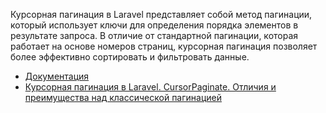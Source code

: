 Курсорная пагинация в Laravel представляет собой метод пагинации, 
который использует ключи для определения порядка элементов в результате запроса. 
В отличие от стандартной пагинации, которая работает на основе номеров страниц, 
курсорная пагинация позволяет более эффективно сортировать и фильтровать данные.

[//]: # "materials"

- [Документация](https://laravel.com/docs/10.x/pagination#cursor-paginator-instance-methods)
- [Курсорная пагинация в Laravel. CursorPaginate. Отличия и преимущества над классической пагинацией](https://youtu.be/FKWM_0hqxvg)

[//]: # "/materials"
